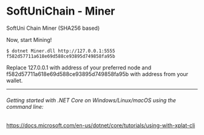 # SoftUniChain - Miner

SoftUni Chain Miner (SHA256 based)

Now, start Mining!
```
$ dotnet Miner.dll http://127.0.0.1:5555 f582d57711a618e69d588ce93895d749858fa95b
```
Replace 127.0.0.1 with address of your preferred node and f582d57711a618e69d588ce93895d749858fa95b with address from your wallet.

---
###### Getting started with .NET Core on Windows/Linux/macOS using the command line:
https://docs.microsoft.com/en-us/dotnet/core/tutorials/using-with-xplat-cli